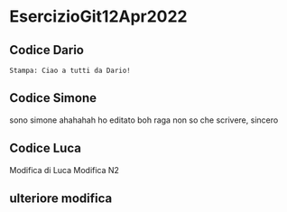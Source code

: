 # EsercizioGit12Apr2022


## Codice Dario

```
Stampa: Ciao a tutti da Dario!
```

## Codice Simone
 
sono simone ahahahah ho editato
boh raga non so che scrivere, sincero


## Codice Luca
Modifica di Luca 
Modifica N2



## ulteriore modifica